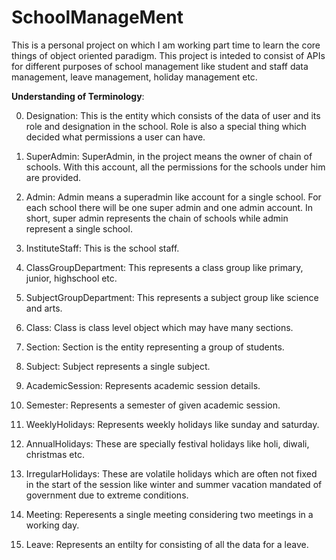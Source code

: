 # SchoolManageMent

This is a personal project on which I am working part time to learn the core things of object oriented paradigm. This project is inteded to consist of APIs for different purposes of school management like student and staff data management, leave management, holiday management etc. 

**Understanding of Terminology**:
  
  0) Designation: This is the entity which consists of the data of user and its role and designation in the school. Role is also a special thing which decided what permissions a user can have.

  1) SuperAdmin: SuperAdmin, in the project means the owner of chain of schools. With this account, all the permissions for the schools under him are provided.
  
  2) Admin: Admin means a superadmin like account for a single school. For each school there will be one super admin and one admin account. In short, super admin represents the chain of schools while admin represent a single school.
  
  3) InstituteStaff: This is the school staff.
  
  4) ClassGroupDepartment: This represents a class group like primary, junior, highschool etc.
  
  5) SubjectGroupDepartment: This represents a subject group like science and arts.
  
  6) Class: Class is class level object which may have many sections.
  
  7) Section: Section is the entity representing a group of students.
  
  8) Subject: Subject represents a single subject.
  
  9) AcademicSession: Represents academic session details.
  
  10) Semester: Represents a semester of given academic session.
  
  11) WeeklyHolidays: Represents weekly holidays like sunday and saturday.
  
  12) AnnualHolidays: These are specially festival holidays like holi, diwali, christmas etc.
  
  13) IrregularHolidays: These are volatile holidays which are often not fixed in the start of the session like winter and summer vacation mandated of government due to extreme conditions.
  
  14) Meeting: Reperesents a single meeting considering two meetings in a working day.
  
  15) Leave: Represents an entilty for consisting of all the data for a leave.
